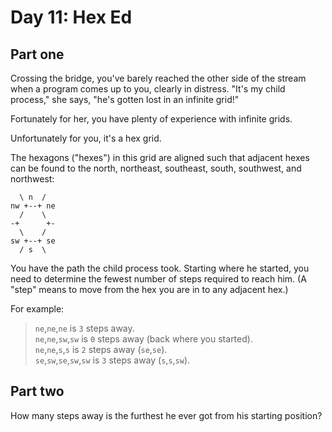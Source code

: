 # Day 11: Hex Ed
## Part one
Crossing the bridge, you've barely reached the other side of the stream when a program comes up to you, clearly in distress. "It's my child process," she says, "he's gotten lost in an infinite grid!"

Fortunately for her, you have plenty of experience with infinite grids.

Unfortunately for you, it's a hex grid.

The hexagons ("hexes") in this grid are aligned such that adjacent hexes can be found to the north, northeast, southeast, south, southwest, and northwest:

```
  \ n  /
nw +--+ ne
  /    \
-+      +-
  \    /
sw +--+ se
  / s  \
```

You have the path the child process took. Starting where he started, you need to determine the fewest number of steps required to reach him. (A "step" means to move from the hex you are in to any adjacent hex.)

For example:

> `ne`,`ne`,`ne` is `3` steps away.  
> `ne`,`ne`,`sw`,`sw` is `0` steps away (back where you started).  
> `ne`,`ne`,`s`,`s` is `2` steps away (`se`,`se`).  
> `se`,`sw`,`se`,`sw`,`sw` is `3` steps away (`s`,`s`,`sw`).  


## Part two
How many steps away is the furthest he ever got from his starting position?


